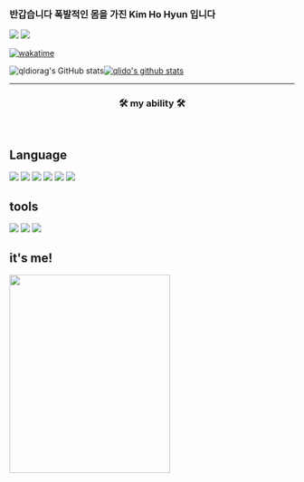 
   ### 반갑습니다 폭발적인 몸을 가진 **Kim Ho Hyun** 입니다

<a href="https://github.com/qlido"><img src="https://hits.seeyoufarm.com/api/count/incr/badge.svg?url=https%3A%2F%2Fgithub.com%2Fqlido&count_bg=%23000000&title_bg=%23000000&icon=github.svg&icon_color=%23E7E7E7&title=GitHub&edge_flat=false)"/></a>
<a href="https://www.instagram.com/simsimhan_hohyun/"><img src="https://img.shields.io/badge/Instagram-FF0080?style=flat-round&logo=instagram&logoColor=white"/>
  

[![wakatime](https://wakatime.com/badge/user/5c41063d-ef5c-4526-8a74-2fbe993b45f5.svg)](https://wakatime.com/@5c41063d-ef5c-4526-8a74-2fbe993b45f5)


![qldiorag's GitHub stats](https://github-readme-stats.vercel.app/api?username=qlido&theme=github_dark&show_icons=true)[![qlido's github stats](https://github-readme-stats.vercel.app/api/top-langs/?username=qlido&show_icons=true&hide_border=true&title_color=004386&icon_color=004386&layout=compact)](https://github.com/qlido)

*** 
<h3 align="center"><b>🛠 my ability 🛠</b></h3>
</br>
<p align="center">

  <div>
  <h2>Language</h2>
<img src="https://img.shields.io/badge/C-A8B9CC?style=for-the-badge&logo=C&logoColor=white"/>
<img src="https://img.shields.io/badge/C++-00599C?style=for-the-badge&logo=C++&logoColor=white"/>
<img src="https://img.shields.io/badge/Java-007396?style=for-the-badge&logo=Java&logoColor=white"/>
<img src="https://img.shields.io/badge/Javascript-yellow?style=for-the-badge&logo=Javascript&logoColor=white"/>
<img src="https://img.shields.io/badge/Kotlin-blue?style=for-the-badge&logo=Kotlin&logoColor=white"/>
<img src="https://img.shields.io/badge/NodeJs-green?style=for-the-badge&logo=Node.js&logoColor=white"/>
  </div>
  
  <!--><div>
 <!-- <h2>Framework</h2>
<img src="https://img.shields.io/badge/Spring-6DB33F?style=for-the-badge&logo=Spring&logoColor=white">
<img src="https://img.shields.io/badge/SpringBoot-6DB33F?style=for-the-badge&logo=SpringBoot&logoColor=white">
<img src="https://img.shields.io/badge/Spring Security-6DB33F?style=for-the-badge&logo=Spring Security&logoColor=white">
<img src="https://img.shields.io/badge/Hibernate-59666C?style=for-the-badge&logo=Hibernate&logoColor=white">
-->
  <div>
      
  <div>
    
  <div>
  <h2>tools</h2>


<img src="https://img.shields.io/badge/Postman-FF6C37?style=for-the-badge&logo=Postman&logoColor=white">
<img src="https://img.shields.io/badge/IntelliJ IDEA-blue?style=for-the-badge&logo=IntelliJ IDEA&logoColor=white">
<img src="https://img.shields.io/badge/Visual Studio code-2E9AFE?style=for-the-badge&logo=visualstudiocode&logoColor=white"/>


  <div>   
 
     
## it's me!
   
<img width="75%" height="350px" src="https://cdn.discordapp.com/attachments/989733240292147210/989733305098309743/unknown.png"/>
<!-- ![Footer](https://capsule-render.vercel.app/api?type=waving&color=auto&height=200&section=footer) -->

